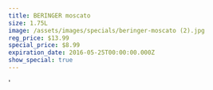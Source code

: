 ```yaml
---
title: BERINGER moscato
size: 1.75L
image: /assets/images/specials/beringer-moscato (2).jpg
reg_price: $13.99
special_price: $8.99
expiration_date: 2016-05-25T00:00:00.000Z
show_special: true
---
```



'